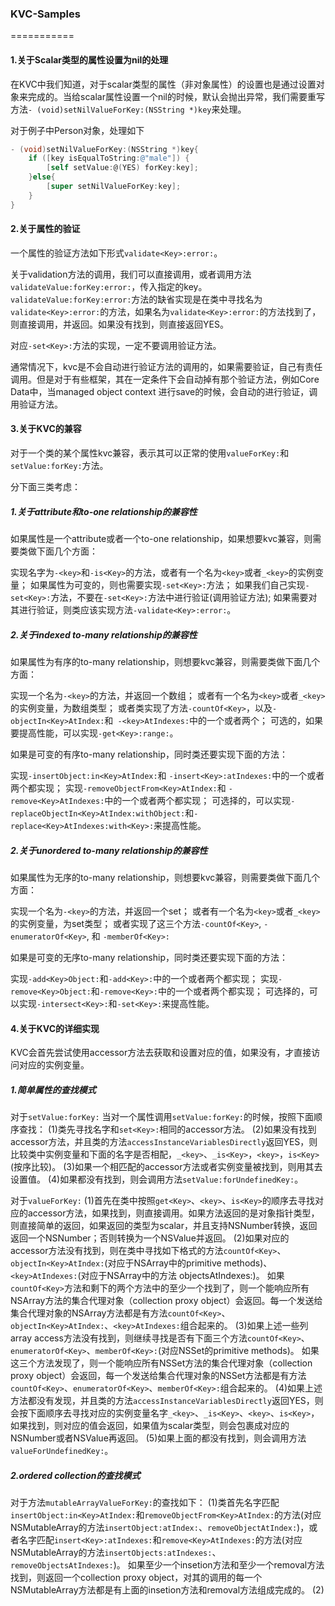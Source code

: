 ### KVC-Samples
===========

#### 1.关于Scalar类型的属性设置为nil的处理

在KVC中我们知道，对于scalar类型的属性（非对象属性）的设置也是通过设置对象来完成的。当给scalar属性设置一个nil的时候，默认会抛出异常，我们需要重写方法`- (void)setNilValueForKey:(NSString *)key`来处理。

对于例子中Person对象，处理如下
```objective-c
- (void)setNilValueForKey:(NSString *)key{
    if ([key isEqualToString:@"male"]) {
        [self setValue:@(YES) forKey:key];
    }else{
        [super setNilValueForKey:key];
    }
}
```

#### 2.关于属性的验证

一个属性的验证方法如下形式`validate<Key>:error:`。

关于validation方法的调用，我们可以直接调用，或者调用方法`validateValue:forKey:error:`，传入指定的key。
`validateValue:forKey:error:`方法的缺省实现是在类中寻找名为`validate<Key>:error:`的方法，如果名为`validate<Key>:error:`的方法找到了，则直接调用，并返回。如果没有找到，则直接返回YES。

对应`-set<Key>:`方法的实现，一定不要调用验证方法。

通常情况下，kvc是不会自动进行验证方法的调用的，如果需要验证，自己有责任调用。但是对于有些框架，其在一定条件下会自动掉有那个验证方法，例如Core Data中，当managed object context 进行save的时候，会自动的进行验证，调用验证方法。


#### 3.关于KVC的兼容

对于一个类的某个属性kvc兼容，表示其可以正常的使用`valueForKey:`和`setValue:forKey:`方法。

分下面三类考虑：

##### 1.关于attribute和to-one relationship的兼容性

如果属性是一个attribute或者一个to-one relationship，如果想要kvc兼容，则需要类做下面几个方面：

实现名字为`-<key>`和`-is<Key>`的方法，或者有一个名为`<key>`或者`_<key>`的实例变量；
如果属性为可变的，则也需要实现`-set<Key>:`方法；
如果我们自己实现`-set<Key>:`方法，不要在`-set<Key>:`方法中进行验证(调用验证方法);
如果需要对其进行验证，则类应该实现方法`-validate<Key>:error:`。

##### 2.关于indexed to-many relationship的兼容性

如果属性为有序的to-many relationship，则想要kvc兼容，则需要类做下面几个方面：

实现一个名为`-<key>`的方法，并返回一个数组；
或者有一个名为`<key>`或者`_<key>`的实例变量，为数组类型；
或者类实现了方法`-countOf<Key>`，以及`-objectIn<Key>AtIndex:`和` -<key>AtIndexes:`中的一个或者两个；
可选的，如果要提高性能，可以实现`-get<Key>:range:`。

如果是可变的有序to-many relationship，同时类还要实现下面的方法：

实现`-insertObject:in<Key>AtIndex:`和 `-insert<Key>:atIndexes:`中的一个或者两个都实现；
实现`-removeObjectFrom<Key>AtIndex:`和 `-remove<Key>AtIndexes:`中的一个或者两个都实现；
可选择的，可以实现`-replaceObjectIn<Key>AtIndex:withObject:`和`-replace<Key>AtIndexes:with<Key>:`来提高性能。

##### 2.关于unordered to-many relationship的兼容性

如果属性为无序的to-many relationship，则想要kvc兼容，则需要类做下面几个方面：

实现一个名为`-<key>`的方法，并返回一个set；
或者有一个名为`<key>`或者`_<key>`的实例变量，为set类型；
或者实现了这三个方法`-countOf<Key>`, `-enumeratorOf<Key>`, 和 `-memberOf<Key>:`

如果是可变的无序to-many relationship，同时类还要实现下面的方法：

实现`-add<Key>Object:`和`-add<Key>:`中的一个或者两个都实现；
实现`-remove<Key>Object:`和`-remove<Key>:`中的一个或者两个都实现；
可选择的，可以实现`-intersect<Key>:`和`-set<Key>:`来提高性能。


#### 4.关于KVC的详细实现

KVC会首先尝试使用accessor方法去获取和设置对应的值，如果没有，才直接访问对应的实例变量。

##### 1.简单属性的查找模式

对于`setValue:forKey:`
当对一个属性调用`setValue:forKey:`的时候，按照下面顺序查找：
(1)类先寻找名字和`set<Key>:`相同的accessor方法。
(2)如果没有找到accessor方法，并且类的方法`accessInstanceVariablesDirectly`返回YES，则比较类中实例变量和下面的名字是否相配，`_<key>`、`_is<Key>`，`<key>`，`is<Key>`(按序比较)。
(3)如果一个相匹配的accessor方法或者实例变量被找到，则用其去设置值。
(4)如果都没有找到，则会调用方法`setValue:forUndefinedKey:`。

对于`valueForKey:`
(1)首先在类中按照`get<Key>`、`<key>`、`is<Key>`的顺序去寻找对应的accessor方法，如果找到，则直接调用。如果方法返回的是对象指针类型，则直接简单的返回，如果返回的类型为scalar，并且支持NSNumber转换，返回返回一个NSNumber；否则转换为一个NSValue并返回。
(2)如果对应的accessor方法没有找到，则在类中寻找如下格式的方法`countOf<Key>`、`objectIn<Key>AtIndex:`(对应于NSArray中的primitive methods)、`<key>AtIndexes:`(对应于NSArray中的方法 objectsAtIndexes:)。
如果`countOf<Key>`方法和剩下的两个方法中的至少一个找到了，则一个能响应所有NSArray方法的集合代理对象（collection proxy object）会返回。每一个发送给集合代理对象的NSArray方法都是有方法`countOf<Key>`、`objectIn<Key>AtIndex:`、`<key>AtIndexes:`组合起来的。
(3)如果上述一些列array access方法没有找到，则继续寻找是否有下面三个方法`countOf<Key>`、`enumeratorOf<Key>`、`memberOf<Key>:`(对应NSSet的primitive methods)。
如果这三个方法发现了，则一个能响应所有NSSet方法的集合代理对象（collection proxy object）会返回，每一个发送给集合代理对象的NSSet方法都是有方法`countOf<Key>`、`enumeratorOf<Key>`、`memberOf<Key>:`组合起来的。
(4)如果上述方法都没有发现，并且类的方法`accessInstanceVariablesDirectly`返回YES，则会按下面顺序去寻找对应的实例变量名字`_<key>`、`_is<Key>`、`<key>`、`is<Key>`，如果找到，则对应的值会返回，如果值为scalar类型，则会包裹成对应的NSNumber或者NSValue再返回。
(5)如果上面的都没有找到，则会调用方法`valueForUndefinedKey:`。


##### 2.ordered collection的查找模式

对于方法`mutableArrayValueForKey:`的查找如下：
(1)类首先名字匹配`insertObject:in<Key>AtIndex:`和`removeObjectFrom<Key>AtIndex:`的方法(对应NSMutableArray的方法`insertObject:atIndex:`、`removeObjectAtIndex:`)，或者名字匹配`insert<Key>:atIndexes:`和`remove<Key>AtIndexes:`的方法(对应NSMutableArray的方法`insertObjects:atIndexes:`、`removeObjectsAtIndexes:`)。
如果至少一个insetion方法和至少一个removal方法找到，则返回一个collection proxy object，对其的调用的每一个NSMutableArray方法都是有上面的insetion方法和removal方法组成完成的。
(2)



































